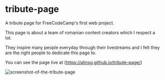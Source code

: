 # tribute-page
A tribute page for FreeCodeCamp's first web project.

This page is about a team of romanian content creators which I respect a lot.

They inspire many people everyday through their livestreams and I felt they are the right people to dedicate this page to.

You can see the page live at (https://alinsg.github.io/tribute-page/)

![screenshot-of-the-tribute-page](https://i.imgur.com/UQVpGvA.png)
